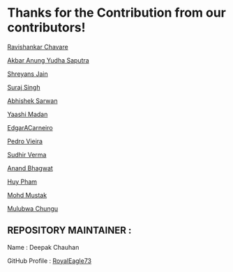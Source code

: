 # Thanks for the Contribution from our contributors!

[Ravishankar Chavare](https://github.com/chavarera)

[Akbar Anung Yudha Saputra](https://github.com/akbarsaputrait)

[Shreyans Jain](https://github.com/Shreyans13)

[Suraj Singh](https://github.com/suraj7086)

[Abhishek Sarwan](https://github.com/abhisheksarwan)

[Yaashi Madan](https://github.com/ym2108)

[EdgarACarneiro](https://github.com/EdgarACarneiro)

[Pedro Vieira](https://github.com/PedrV)

[Sudhir Verma](https:/github.com/sudhirkv133)



[Anand Bhagwat](https://github.com/anandbhagwat)


[Huy Pham](https://github.com/coder7eeN)

[Mohd Mustak](https://github.com/mmstq)


[Mulubwa Chungu](https://github.com/Mulubwa17)


## REPOSITORY MAINTAINER :
Name : Deepak Chauhan

GitHub Profile : [RoyalEagle73](https://GitHub.com/royaleagle73)
